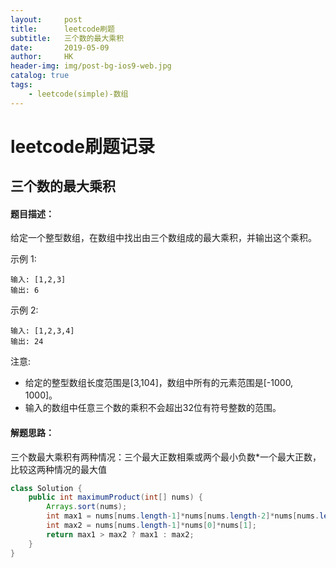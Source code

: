```yaml
---
layout:     post
title:      leetcode刷题
subtitle:   三个数的最大乘积
date:       2019-05-09
author:     HK
header-img: img/post-bg-ios9-web.jpg
catalog: true
tags:
    - leetcode(simple)-数组
---
```

# leetcode刷题记录
## 三个数的最大乘积

#### 题目描述：
给定一个整型数组，在数组中找出由三个数组成的最大乘积，并输出这个乘积。

示例 1:

    输入: [1,2,3]
    输出: 6
示例 2:

    输入: [1,2,3,4]
    输出: 24
注意:

* 给定的整型数组长度范围是[3,104]，数组中所有的元素范围是[-1000, 1000]。
* 输入的数组中任意三个数的乘积不会超出32位有符号整数的范围。

#### 解题思路：
三个数最大乘积有两种情况：三个最大正数相乘或两个最小负数*一个最大正数，比较这两种情况的最大值
```java
class Solution {
    public int maximumProduct(int[] nums) {
        Arrays.sort(nums);
        int max1 = nums[nums.length-1]*nums[nums.length-2]*nums[nums.length-3];
        int max2 = nums[nums.length-1]*nums[0]*nums[1];
        return max1 > max2 ? max1 : max2;
    }
}
```
